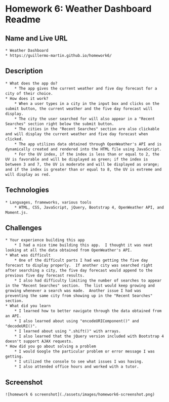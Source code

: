 # Homework 6:  Weather Dashboard Readme

## Name and Live URL
    * Weather Dashboard
    * https://guillermo-martin.github.io/homework6/
## Description
    * What does the app do?
        * The app gives the current weather and five day forecast for a city of their choice.
    * How does it work?
        * When a user types in a city in the input box and clicks on the submit button, the current weather and the five day forecast will display.
        * The city the user searched for will also appear in a "Recent Searches" section right below the submit button.
        * The cities in the "Recent Searches" section are also clickable and will display the current weather and five day forecast when clicked.
        * The app utilizes data obtained through OpenWeather's API and is dynamically created and rendered into the HTML file using JavaScript.
        * For the UV index, if the index is less than or equal to 2, the UV is favorable and will be displayed as green; if the index is between 3 and 7, the UV is moderate and will be displayed as orange; and if the index is greater than or equal to 8, the UV is extreme and will display as red.
## Technologies
    * Languages, frameworks, various tools
        * HTML, CSS, JavaScript, jQuery, Bootstrap 4, OpenWeather API, and Moment.js.
## Challenges
    * Your experience building this app
        * I had a nice time building this app.  I thought it was neat looking at all the data obtained from OpenWeather's API.
    * What was difficult
        * One of the difficult parts I had was getting the five day forecast to display properly.  If another city was searched right after searching a city, the five day forecast would append to the previous five day forecast results.
        * I also had difficulty limiting the number of searches to appear in the "Recent Searches" section.  The list would keep growing and growing whenever a search was made.  Another issue I had was preventing the same city from showing up in the "Recent Searches" section.
    * What did you learn
        * I learned how to better navigate through the data obtained from an API.
        * I also learned about using "encodeURIComponent()" and "decodeURI()".
        * I learned about using ".shift()" with arrays.
        * I also learned that the jQuery version included with Bootstrap 4 doesn't support AJAX requests.
    * How did you go about solving a problem
        * I would Google the particular problem or error message I was getting.
        * I utilized the console to see what issues I was having.
        * I also attended office hours and worked with a tutor.
## Screenshot
    ![homework 6 screenshot](./assets/images/homework6-screenshot.png)

